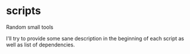 scripts
=======

Random small tools

I'll try to provide some sane description in the beginning of each script as well as list of dependencies.
